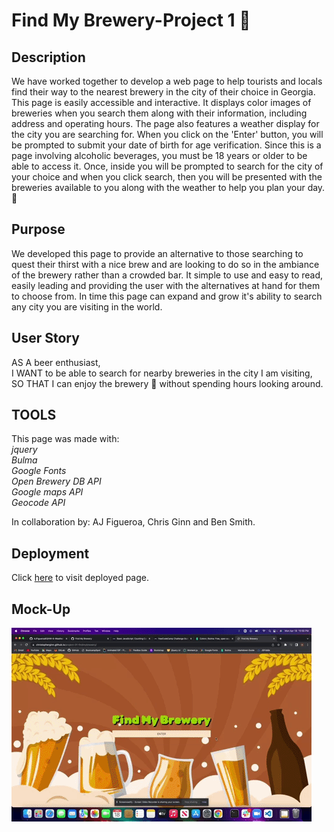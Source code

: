 # Find My Brewery-Project 1 🍻

## Description

We have worked together to develop a web page to help tourists and locals find their way to the nearest brewery in the city of their choice in Georgia. This page is easily accessible and interactive. It displays color images of breweries when you search them along with their information, including address and operating hours. The page also features a weather display for the city you are searching for. When you click on the 'Enter' button, you will be prompted to submit your date of birth for age verification. Since this is a page involving alcoholic beverages, you must be 18 years or older to be able to access it. Once, inside you will be prompted to search for the city of your choice and when you click search, then you will be presented with the breweries available to you along with the weather to help you plan your day.🍻

## Purpose

We developed this page to provide an alternative to those searching to quest their thirst with a nice brew and are looking to do so in the ambiance of the brewery rather than a crowded bar. It simple to use and easy to read, easily leading and providing the user with the alternatives at hand for them to choose from. In time this page can expand and grow it's ability to search any city you are visiting in the world.

## User Story
AS A beer enthusiast,  
I WANT to be able to search for nearby breweries in the city I am visiting,  
SO THAT I can enjoy the brewery 🍻 without spending hours looking around.

## TOOLS

This page was made with:  
*jquery*  
*Bulma*  
*Google Fonts*  
*Open Brewery DB API*  
*Google maps API*  
*Geocode API*

In collaboration by: AJ Figueroa, Chris Ginn and Ben Smith.

## Deployment

Click [here]() to visit deployed page.

## Mock-Up

![Beer glasses and bottle over an orange/brown background with wheat accents and a button to enter site, image changes to an age input screen and then to the main search area.](/assets/images/mockup.gif)